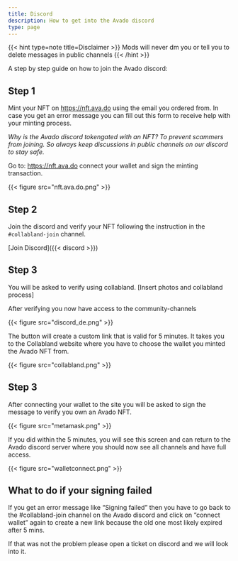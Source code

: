 ```yaml
---
title: Discord
description: How to get into the Avado discord
type: page
---
```


{{< hint type=note title=Disclaimer >}}
Mods will never dm you or tell you to delete messages in public channels
{{< /hint >}}

A step by step guide on how to join the Avado discord:

## Step 1

Mint your NFT on <https://nft.ava.do> using the email you ordered from. In case you get an error message you can fill out this form to receive help with your minting process.

*Why is the Avado discord tokengated with an NFT? To prevent scammers from joining. So always keep discussions in public channels on our discord to stay safe.*

Go to: <https://nft.ava.do> connect your wallet and sign the minting transaction.

{{< figure src="nft.ava.do.png" >}}

## Step 2

Join the discord and verify your NFT following the instruction in the `#collabland-join` channel. 

[Join Discord]({{< discord >}})  

## Step 3

You will be asked to verify using collabland. [Insert photos and collabland process] 

After verifying you now have access to the community-channels

{{< figure src="discord_de.png" >}}

The button will create a custom link that is valid for 5 minutes. It takes you to the Collabland website where you have to choose the wallet you minted the Avado NFT from.

{{< figure src="collabland.png" >}}

## Step 3

After connecting your wallet to the site you will be asked to sign the message to verify you own an Avado NFT.

{{< figure src="metamask.png" >}}

If you did within the 5 minutes, you will see this screen and can return to the Avado discord server where you should now see all channels and have full access.

{{< figure src="walletconnect.png" >}}

## What to do if your signing failed

If you get an error message like “Signing failed” then you have to go back to the #collabland-join channel on the Avado discord and click on “connect wallet” again to create a new link because the old one most likely expired after 5 mins. 

If that was not the problem please open a ticket on discord and we will look into it.
